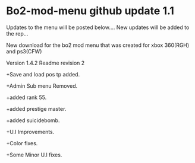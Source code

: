 # Bo2-mod-menu github update 1.1
Updates to the menu will be posted below....
New updates will be added to the rep...



New download for the bo2 mod menu that was created for xbox 360(RGH) and ps3(CFW)

Version 1.4.2
Readme revision 2

+Save and load pos tp added.

+Admin Sub menu Removed.

+added rank 55.

+added prestige master.

+added suicidebomb.

+U.I Improvements.

+Color fixes.

+Some Minor U.I fixes.
